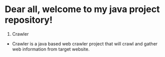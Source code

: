 # Dear all, welcome to my java project repository!
1. Crawler
  - Crawler is a java based web crawler project that will crawl and gather web information from target website.

